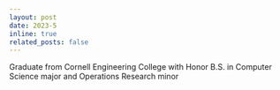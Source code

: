 ```yaml
---
layout: post
date: 2023-5
inline: true
related_posts: false
---
```


Graduate from Cornell Engineering College with Honor B.S. in Computer Science major and Operations Research minor
